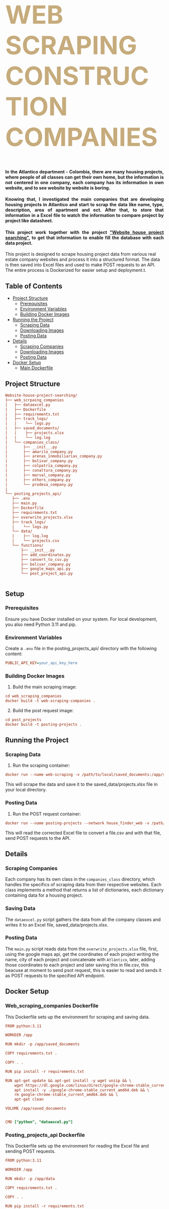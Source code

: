 <div class="row ">
	<div class="col ">
		<h1  style="color:#C6AB7C; font-size: 80px; font-weight:bold;">WEB SCRAPING CONSTRUCTION COMPANIES</h1>
	</div>
</div>

<h4 align="justify">
      In the Atlantico department - Colombia, there are many housing projects, where people of all classes can get their own home, 
      but the information is not centered  in one company, each company has its information in own website, and to see website by website is boring. 
</h4> 
<h4 align="justify">
      Knowing that, I investigated the main companies that are developing housing projects in Atlantico and start to scrap the data like name, type, 
	description, area of apartment and ect. After that, to store that information in a Excel file to watch the information to compare  project 
	by project like datasheet. 
</h4> 
<h4 align="justify">
     This project work together with the project <a href="https://github.com/kaacuna20/Website-house-project-searching-">"Website house project searching"</a>, to get that 
      information to enable fill the database with each data project.
</h4> 

This project is designed to scrape housing project data from various real estate company websites and process it into a structured format. The data is then saved into Excel files and used to make POST requests to an API. The entire process is Dockerized for easier setup and deployment.t.

## Table of Contents
- [Project Structure](#Project-Structure)
  - [Prerequisites](#Prerequisites)
  - [Environment Variables](#Environment-Variables)
  - [Building Docker Images](#Building-Docker-Images)
- [Running the Project](#Running-the-Project)
  - [Scraping Data](#Scraping-Data)
  - [Downloading Images](#Downloading-Images)
  - [Posting Data](#Posting-Data)
- [Details](#Details)
  - [Scraping Companies](#Scraping-Companies)
  - [Downloading Images](#Downloading-Images)
  - [Posting Data](#Posting-Data)
- [Docker Setup](#Docker-Setup)
  - [Main Dockerfile](#Main-Dockerfile)


## Project Structure
```ini
Website-house-project-searching/
├── web_scrpaing_companies
|   ├── dataexcel.py
|   ├── Dockerfile
|   ├── requirements.txt
|   ├── track_logs/
|   |    └── logs.py
|   ├── saved_documents/
|   |    ├── projects.xlsx
|   |    └── log.log
|   └── companies_class/
|       ├── __init__.py
|       ├── amarilo_company.py
|       ├── arenas_inmobiliarias_company.py
|       ├── bolivar_company.py
|       ├── colpatria_company.py
|       ├── conaltura_company.py
|       ├── marval_company.py
|       ├── others_company.py
|       └── prodesa_company.py
|
└── posting_projects_api/
   ├── .env
   ├── main.py
   ├── Dockerfile
   ├── requirements.txt
   ├── overwrite_projects.xlsx
   ├── track_logs/
   |    └── logs.py
   └── data/
   |    ├── log.log
   |    └── projects.csv
   └── functions/
       ├── __init__.py
       ├── add_coordinates.py
       ├── convert_to_csv.py
       ├── bolivar_company.py
       ├── google_maps_api.py
       └── post_project_api.py



```
## Setup
### Prerequisites
Ensure you have Docker installed on your system. For local development, you also need Python 3.11 and pip.
### Environment Variables
Create a `.env` file in the posting_projects_api/ directory with the following content:
```ini
PUBLIC_API_KEY=your_api_key_here
```
### Building Docker Images
1. Build the main scraping image:
```ini
cd web_scraping_companies
docker build -t web-scraping-companies .

```
2. Build the post request image:
```ini
cd post_projects
docker build -t posting-projects .
```
## Running the Project
### Scraping Data
1. Run the scraping container:
```ini
docker run --name web-scraping -v /path/to/local/saved_documents:/app/saved_documents web-scraping-companies
```
This will scrape the data and save it to the saved_data/projects.xlsx file in your local directory.

### Posting Data
1. Run the POST request container:
```ini
docker run --name posting-projects --network house_finder_web -v /path/to/local/data:/app/data posting-projects
```
This will read the corrected Excel file to convert a file.csv and with that file, send POST requests to the API.
## Details
### Scraping Companies
Each company has its own class in the `companies_class` directory, which handles the specifics of scraping data from their respective websites. Each class implements a method that returns a list of dictionaries, each dictionary containing data for a housing project.

### Saving Data
The `dataexcel.py` script gathers the data from all the company classes and writes it to an Excel file, saved_data/projects.xlsx.

### Posting Data
The `main.py` script reads data from the `overwrite_projects.xlsx` file, first, using the google maps api, get the coordinates of each project writing the name, city of each project and concatenate with `Atlántico`, later, adding those coordinates to each project and later saving this in file.csv, this beacuse at moment to send psot request, this is easier to read and sends it as POST requests to the specified API endpoint.

## Docker Setup
### Web_scraping_companies Dockerfile
This Dockerfile sets up the environment for scraping and saving data.
```ini
FROM python:3.11

WORKDIR /app

RUN mkdir -p /app/saved_documents

COPY requirements.txt .

COPY . .

RUN pip install -r requirements.txt

RUN apt-get update && apt-get install -y wget unzip && \
    wget https://dl.google.com/linux/direct/google-chrome-stable_current_amd64.deb && \
    apt install -y ./google-chrome-stable_current_amd64.deb && \
    rm google-chrome-stable_current_amd64.deb && \
    apt-get clean

VOLUME /app/saved_documents


CMD ["python", "dataexcel.py"]
```
### Posting_projects_api Dockerfile
This Dockerfile sets up the environment for reading the Excel file and sending POST requests.
```ini
FROM python:3.11

WORKDIR /app

RUN mkdir -p /app/data

COPY requirements.txt .

COPY . .

RUN pip install -r requirements.txt

VOLUME /app/data

CMD ["python", "main.py"]
```

